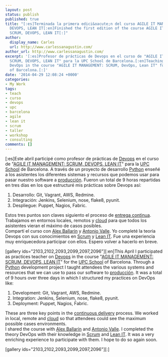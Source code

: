 ```yaml
---
layout: post
status: publish
published: true
title: "[:es]Terminada la primera edici&oacute;n del curso AGILE IT MANAGEMENT: SCRUM,
  DEVOPS, LEAN IT[:en]Finished the first edition of the course AGILE IT MANAGEMENT:
  SCRUM, DEVOPS, LEAN IT[:]"
author:
  display_name: Carles
  url: http://www.carlessanagustin.com/
author_url: http://www.carlessanagustin.com/
excerpt: '[:es]Profesor de prácticas de Devops en el curso de "AGILE IT MANAGEMENT:
  SCRUM, DEVOPS, LEAN IT" para la UPC School de Barcelona.[:en]Teaching practical
  DevOps in the course "AGILE IT MANAGEMENT: SCRUM, DevOps, Lean IT" for the UPC School
  of Barcelona.[:]'
date: '2014-04-29 12:08:24 +0000'
categories:
- My Work
tags:
- teach
- curso
- devops
- upc
- barcelona
- agile
- lean it
- scrum
- taller
- workshop
- consulting
comments: []
---
```

<p>[:es]Este abril particip&eacute; como profesor de pr&aacute;cticas de <a title="DevOps" href="http://en.wikipedia.org/wiki/DevOps" target="_blank">Devops</a> en el curso de "<a title="AGILE IT MANAGEMENT: SCRUM, DEVOPS, LEAN IT" href="http://www.talent.upc.edu/esp/professionals/presentacio/codi/527700/agile/management/scrum/devops/lean" target="_blank">AGILE IT MANAGEMENT: SCRUM, DEVOPS, LEAN IT</a>" para la <a title="UPC School" href="http://www.talent.upc.edu/" target="_blank">UPC School</a> de Barcelona. A trav&eacute;s de un proyecto de desarrollo <a title="Python" href="http://en.wikipedia.org/wiki/Python_(programming_language)" target="_blank">Python</a> ense&ntilde;&eacute; a los asistentes los diferentes sistemas y recursos que podemos usar para pasar nuestro software a <a title="producci&oacute;n" href="http://en.wikipedia.org/wiki/Development_environment_(software_development_process)" target="_blank">producci&oacute;n</a>. Fueron un total de 9 horas repartidas en tres d&iacute;as en los que estructur&eacute; mis pr&aacute;cticas sobre Devops as&iacute;:</p>
<ol>
<li>Desarrollo: Git, Vagrant, AWS, Redmine.</li>
<li>Integraci&oacute;n: Jenkins, Selenium, nose, flake8, pyunit.</li>
<li>Despliegue: Puppet, Nagios, Fabric.</li>
</ol>
<p>Estos tres puntos son claves siguiento el proceso de <a title="Continuous Delivery" href="http://en.wikipedia.org/wiki/Continuous_delivery" target="_blank">entrega continua</a>. Trabajamos en entornos locales, remotos y <a href="http://en.wikipedia.org/wiki/Cloud_computing">cloud</a> para que todos los asistentes vieran el m&aacute;ximo de casos posibles.<br />
Compart&iacute; el curso con <a title="Alex Ballar&iacute;n" href="https://www.linkedin.com/in/alexballarin" target="_blank">Alex Ballar&iacute;n</a> y <a title="Antonio Valle" href="http://es.linkedin.com/in/avallesalas" target="_blank">Antonio Valle</a>. Yo complet&eacute; la teoria Devops con sus conocimientos en <a title="Scrum" href="http://en.wikipedia.org/wiki/Scrum_(software_development)" target="_blank">Scrum</a> y <a title="Lean IT" href="http://en.wikipedia.org/wiki/Lean_IT" target="_blank">Lean IT</a>. Fue una experiencia muy enriquecedora participar con ellos. Espero volver a hacerlo en breve.</p>
<p>[gallery ids="2103,2102,2093,2099,2097,2096"][:en]This April I participated as practices teacher on <a title="DevOps" href="http://en.wikipedia.org/wiki/DevOps" target="_blank">Devops</a> in the course "<a title="AGILE IT MANAGEMENT: SCRUM, DEVOPS, LEAN IT" href="http://www.talent.upc.edu/esp/professionals/presentacio/codi/527700/agile/management/scrum/devops/lean" target="_blank">AGILE IT MANAGEMENT: SCRUM, DEVOPS, LEAN IT</a>" for the <a title="UPC School" href="http://www.talent.upc.edu/" target="_blank">UPC School</a> of Barcelona. Through a <a title="Python" href="http://en.wikipedia.org/wiki/Python_(programming_language)" target="_blank">Python</a> development project I taught attendees the various systems and resources that we can use to pass our software to <a title="producci&oacute;n" href="http://en.wikipedia.org/wiki/Development_environment_(software_development_process)" target="_blank">producci&oacute;n</a>. It was a total of 9 hours over three days in which I structured my practices on DevOps like:</p>
<ol>
<li>Development: Git, Vagrant, AWS, Redmine.</li>
<li>Integration: Jenkins, Selenium, nose, flake8, pyunit.</li>
<li>Deployment: Puppet, Nagios, Fabric.</li>
</ol>
<p>These are three key points in the <a title="Continuous Delivery" href="http://en.wikipedia.org/wiki/Continuous_delivery" target="_blank">continuous delivery</a> process. We worked in local, remote and <a href="http://en.wikipedia.org/wiki/Cloud_computing">cloud</a> so that attendees could see the maximum possible cases environments.<br />
I shared the course with <a title="Alex Ballar&iacute;n" href="https://www.linkedin.com/in/alexballarin" target="_blank">Alex Ballar&iacute;n</a>&nbsp;and <a title="Antonio Valle" href="http://es.linkedin.com/in/avallesalas" target="_blank">Antonio Valle</a>. I completed the theory DevOps with their knowledge in <a title="Scrum" href="http://en.wikipedia.org/wiki/Scrum_(software_development)" target="_blank">Scrum</a> and <a title="Lean IT" href="http://en.wikipedia.org/wiki/Lean_IT" target="_blank">Lean IT</a>. It was a very enriching experience to participate with them. I hope to do so again soon.</p>
<p>[gallery ids="2103,2102,2093,2099,2097,2096"][:]</p>
